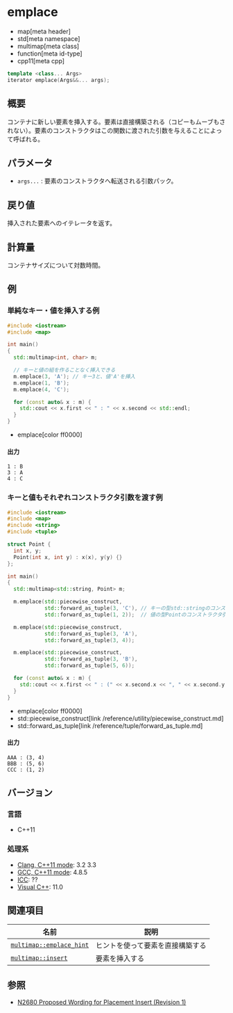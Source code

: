 # emplace
* map[meta header]
* std[meta namespace]
* multimap[meta class]
* function[meta id-type]
* cpp11[meta cpp]

```cpp
template <class... Args>
iterator emplace(Args&&... args);
```

## 概要
コンテナに新しい要素を挿入する。要素は直接構築される（コピーもムーブもされない）。要素のコンストラクタはこの関数に渡された引数を与えることによって呼ばれる。

## パラメータ
- `args...` : 要素のコンストラクタへ転送される引数パック。

## 戻り値
挿入された要素へのイテレータを返す。

## 計算量
コンテナサイズについて対数時間。


## 例
### 単純なキー・値を挿入する例
```cpp
#include <iostream>
#include <map>

int main()
{
  std::multimap<int, char> m;

  // キーと値の組を作ることなく挿入できる
  m.emplace(3, 'A'); // キー3と、値'A'を挿入
  m.emplace(1, 'B');
  m.emplace(4, 'C');

  for (const auto& x : m) {
    std::cout << x.first << " : " << x.second << std::endl;
  }
}
```
* emplace[color ff0000]

#### 出力
```
1 : B
3 : A
4 : C
```

### キーと値もそれぞれコンストラクタ引数を渡す例
```cpp
#include <iostream>
#include <map>
#include <string>
#include <tuple>

struct Point {
  int x, y;
  Point(int x, int y) : x(x), y(y) {}
};

int main()
{
  std::multimap<std::string, Point> m;

  m.emplace(std::piecewise_construct,
            std::forward_as_tuple(3, 'C'), // キーの型std::stringのコンストラクタ引数を渡す
            std::forward_as_tuple(1, 2));  // 値の型Pointのコンストラクタ引数を渡す

  m.emplace(std::piecewise_construct,
            std::forward_as_tuple(3, 'A'),
            std::forward_as_tuple(3, 4));

  m.emplace(std::piecewise_construct,
            std::forward_as_tuple(3, 'B'),
            std::forward_as_tuple(5, 6));

  for (const auto& x : m) {
    std::cout << x.first << " : (" << x.second.x << ", " << x.second.y << ')' << std::endl;
  }
}
```
* emplace[color ff0000]
* std::piecewise_construct[link /reference/utility/piecewise_construct.md]
* std::forward_as_tuple[link /reference/tuple/forward_as_tuple.md]

#### 出力
```
AAA : (3, 4)
BBB : (5, 6)
CCC : (1, 2)
```

## バージョン
### 言語
- C++11

### 処理系
- [Clang, C++11 mode](/implementation.md#clang): 3.2 3.3
- [GCC, C++11 mode](/implementation.md#gcc): 4.8.5
- [ICC](/implementation.md#icc): ??
- [Visual C++](/implementation.md#visual_cpp): 11.0


## 関連項目

| 名前 | 説明 |
|---------------------------------------------------------------------------------------------------|----------------------------------------------|
| [`multimap::emplace_hint`](/reference/map/multimap/emplace_hint.md) | ヒントを使って要素を直接構築する |
| [`multimap::insert`](/reference/map/multimap/insert.md) | 要素を挿入する |


## 参照
- [N2680 Proposed Wording for Placement Insert (Revision 1)](http://www.open-std.org/jtc1/sc22/wg21/docs/papers/2008/n2680.pdf)

